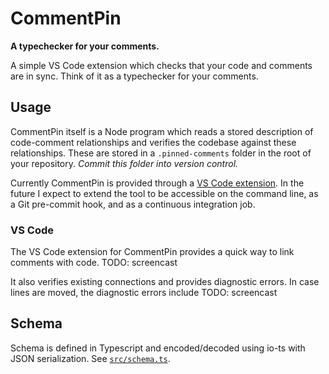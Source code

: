 # CommentPin

**A typechecker for your comments.**

A simple VS Code extension which checks that your code and comments are in sync.
Think of it as a typechecker for your comments.

## Usage

CommentPin itself is a Node program which reads a stored description of code-comment relationships and verifies the codebase against these relationships.
These are stored in a `.pinned-comments` folder in the root of your repository.
*Commit this folder into version control.*

Currently CommentPin is provided through a [VS Code extension](TODO-link).
In the future I expect to extend the tool to be accessible on the command line, as a Git pre-commit hook, and as a continuous integration job.

### VS Code

The VS Code extension for CommentPin provides a quick way to link comments with code.
TODO: screencast

It also verifies existing connections and provides diagnostic errors.
In case lines are moved, the diagnostic errors include
TODO: screencast

## Schema

Schema is defined in Typescript and encoded/decoded using io-ts with JSON serialization.
See [`src/schema.ts`](src/schema.ts).
